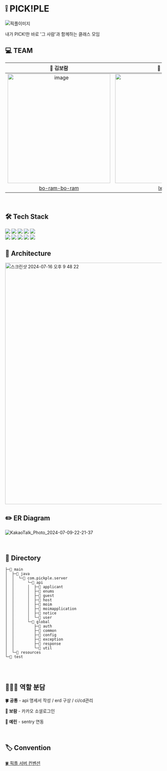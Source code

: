 # ❕ PICK!PLE
![픽플이미지](https://github.com/user-attachments/assets/7083d8e6-5ac2-4465-8706-b342feddb073)

내가 PICK!한 바로 '그 사람'과 함께하는 클래스 모임


## 💻 TEAM
|**🐰 김보람**|**🦊 이예린**|
|:---:|:---:|
|<img width="330" height="350" alt="image" src="https://avatars.githubusercontent.com/u/128011308?s=400&u=633d530e6863dea1ad9f409fd2f979b85c018b6f&v=4"> |<img width="330" height="350" alt="image" src="https://github.com/PICK-PLE/PICKPLE-server/assets/91695537/dc5edc18-d068-4056-b01e-2c44b23d62de">|
|[bo-ram-bo-ram](https://github.com/bo-ram-bo-ram)|[lxxyxin](https://github.com/lxxyxin)|

<br>

## 🛠️ Tech Stack 
  <img src="https://img.shields.io/badge/Java-007396?style=flat-square&logo=Java&logoColor=white"/></a>
  <img src="https://img.shields.io/badge/Spring-6DB33F?style=flat-square&logo=Spring&logoColor=white"/></a>
  <img src="https://img.shields.io/badge/SpringBoot-6DB33F?style=flat-square&logo=SpringBoot&logoColor=white"/></a>
  <img src="https://img.shields.io/badge/PostgreSQL-4169E1?style=flat-square&logo=PostgreSQL&logoColor=white"/></a>
  <img src="https://img.shields.io/badge/SENTRY-362D59?style=flat-square&logo=SENTRY&logoColor=white"/></a>
  <br>
  <img src="https://img.shields.io/badge/AWS-232F3E?style=flat-square&logo=Amazon&logoColor=white"/></a>
  <img src="https://img.shields.io/badge/AWS_RDS-527FFF?style=flat-square&logo=AmazonRDS&logoColor=white"/></a>
  <img src="https://img.shields.io/badge/AWS_EC2-FF9900?style=flat-square&logo=AmazonEC2&logoColor=white"/></a>
  <img src="https://img.shields.io/badge/AMAZON_S3-569A31?style=flat-square&logo=AmazonS3&logoColor=white"/></a>
  <img src="https://img.shields.io/badge/DOCKER-2496ED?style=flat-square&logo=DOCKER&logoColor=white"/></a>


## 📌 Architecture
<img width="774" alt="스크린샷 2024-07-16 오후 9 48 22" src="https://github.com/user-attachments/assets/aa371985-3a03-464f-9655-28478d7e43f8">

<br>


## ✏️ ER Diagram
![KakaoTalk_Photo_2024-07-09-22-21-37](https://github.com/PICK-PLE/PICKPLE-server/assets/91695537/2750aa8b-44b8-4e05-865f-e89a5837f950)


<br>


## 📁 Directory
```
├─📁 main
│  ├─📁 java
│  │  └─📁 com.pickple.server
│  │      └─📁 api
│  │      │  ├─📁 applicant
│  │      │  ├─📁 enums
│  │      │  ├─📁 guest
│  │      │  ├─📁 host
│  │      │  ├─📁 moim
│  │      │  ├─📁 moimapplication
│  │      │  ├─📁 notice
│  │      │  └─📁 user
│  │      └─📁 global
│  │         ├─📁 auth
│  │         ├─📁 common
│  │         ├─📁 config
│  │         ├─📁 exception
│  │         ├─📁 response
│  │         └─📁 util
│  └─📁 resources    
└─📁 test
 
```

<br>

## 👩🏻‍💻 역할 분담
**🍀 공통** - api 명세서 작성 / erd 구상 / ci/cd관리

**🐰 보람** - 카카오 소셜로그인

**🦊 예린** - sentry 연동

<br>

## 🏷️ Convention

[🍀 픽플 서버 컨벤션](https://super-wildcat-183.notion.site/83c5586cf65144fea5a50e507b7e911f?pvs=4)









